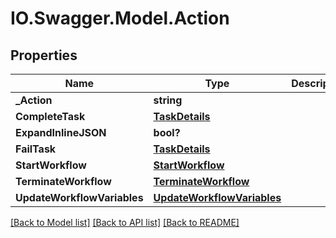 # IO.Swagger.Model.Action
## Properties

Name | Type | Description | Notes
------------ | ------------- | ------------- | -------------
**_Action** | **string** |  | [optional] 
**CompleteTask** | [**TaskDetails**](TaskDetails.md) |  | [optional] 
**ExpandInlineJSON** | **bool?** |  | [optional] 
**FailTask** | [**TaskDetails**](TaskDetails.md) |  | [optional] 
**StartWorkflow** | [**StartWorkflow**](StartWorkflow.md) |  | [optional] 
**TerminateWorkflow** | [**TerminateWorkflow**](TerminateWorkflow.md) |  | [optional] 
**UpdateWorkflowVariables** | [**UpdateWorkflowVariables**](UpdateWorkflowVariables.md) |  | [optional] 

[[Back to Model list]](../README.md#documentation-for-models) [[Back to API list]](../README.md#documentation-for-api-endpoints) [[Back to README]](../README.md)

